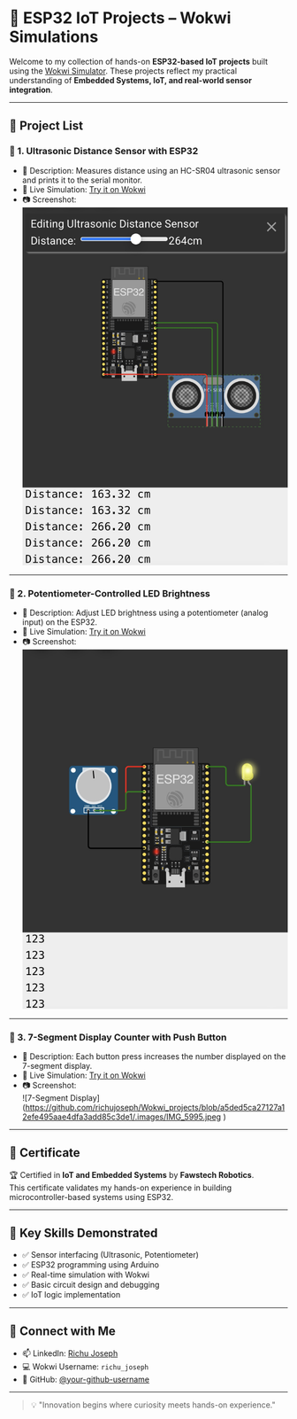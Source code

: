 # 🚀 ESP32 IoT Projects – Wokwi Simulations

Welcome to my collection of hands-on **ESP32-based IoT projects** built using the [Wokwi Simulator](https://wokwi.com). These projects reflect my practical understanding of **Embedded Systems, IoT, and real-world sensor integration**.

---

## 📁 Project List

### 🔹 1. Ultrasonic Distance Sensor with ESP32
- 📌 Description: Measures distance using an HC-SR04 ultrasonic sensor and prints it to the serial monitor.
- 🔗 Live Simulation: [Try it on Wokwi](https://wokwi.com/projects/434386899309884417)
- 📷 Screenshot:  
  ![Ultrasonic Sensor](https://github.com/richujoseph/Wokwi_projects/blob/main/.images/IMG_5993.jpeg)

---

### 🔹 2. Potentiometer-Controlled LED Brightness
- 📌 Description: Adjust LED brightness using a potentiometer (analog input) on the ESP32.
- 🔗 Live Simulation: [Try it on Wokwi](https://wokwi.com/projects/434385616210287617)
- 📷 Screenshot:  
  ![Potentiometer Project](https://github.com/richujoseph/Wokwi_projects/blob/de88e2ad8a56b0a4c871a43746daec018c953601/.images/IMG_5994.jpeg)

---

### 🔹 3. 7-Segment Display Counter with Push Button
- 📌 Description: Each button press increases the number displayed on the 7-segment display.
- 🔗 Live Simulation: [Try it on Wokwi](https://wokwi.com/projects/434382074769255425)
- 📷 Screenshot:  
  ![7-Segment Display] (https://github.com/richujoseph/Wokwi_projects/blob/a5ded5ca27127a12efe495aae4dfa3add85c3de1/.images/IMG_5995.jpeg )

---

## 📜 Certificate

🏆 Certified in **IoT and Embedded Systems** by **Fawstech Robotics**.  
This certificate validates my hands-on experience in building microcontroller-based systems using ESP32.

---

## 🧠 Key Skills Demonstrated
- ✅ Sensor interfacing (Ultrasonic, Potentiometer)
- ✅ ESP32 programming using Arduino
- ✅ Real-time simulation with Wokwi
- ✅ Basic circuit design and debugging
- ✅ IoT logic implementation

---

## 🔗 Connect with Me
- 📫 LinkedIn: [Richu Joseph](https://www.linkedin.com/in/your-profile)
- 💻 Wokwi Username: `richu_joseph`
- 📂 GitHub: [@your-github-username](https://github.com/your-github-username)

---

> 💡 "Innovation begins where curiosity meets hands-on experience."

